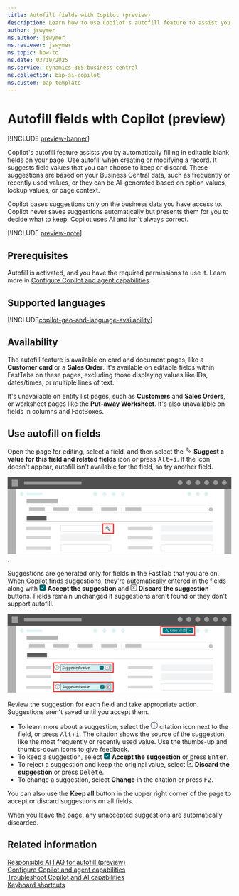 ```yaml
---
title: Autofill fields with Copilot (preview)
description: Learn how to use Copilot's autofill feature to assist you in filling in fields on card and document pages.
author: jswymer
ms.author: jswymer
ms.reviewer: jswymer
ms.topic: how-to
ms.date: 03/10/2025
ms.service: dynamics-365-business-central
ms.collection: bap-ai-copilot
ms.custom: bap-template
---
```


# Autofill fields with Copilot (preview)

[!INCLUDE [preview-banner](~/../shared-content/shared/preview-includes/preview-banner.md)]

Copilot's autofill feature assists you by automatically filling in editable blank fields on your page. Use autofill when creating or modifying a record. It suggests field values that you can choose to keep or discard. These suggestions are based on your Business Central data, such as frequently or recently used values, or they can be AI-generated based on option values, lookup values, or page context.

<!--Suggestions are based on Business Central that only you have access to.-->Copilot bases suggestions only on the business data you have access to. Copilot never saves suggestions automatically but presents them for you to decide what to keep. Copilot uses AI and isn't always correct.

[!INCLUDE [preview-note](~/../shared-content/shared/preview-includes/production-ready-preview-dynamics365.md)]

## Prerequisites

Autofill is activated, and you have the required permissions to use it. Learn more in [Configure Copilot and agent capabilities](enable-ai.md).

## Supported languages

[!INCLUDE[copilot-geo-and-language-availability](includes/copilot-language-support.md)]

## Availability

The autofill feature is available on card and document pages, like a **Customer card** or a **Sales Order**. It's available on editable fields within FastTabs on these pages, excluding those displaying values like IDs, dates/times, or multiple lines of text.

It's unavailable on entity list pages, such as **Customers** and **Sales Orders**, or worksheet pages like the **Put-away Worksheet**. It's also unavailable on fields in columns and FactBoxes.

## Use autofill on fields

Open the page for editing, select a field, and then select the ![Shows the Copilot icon for generating suggestions for field values.](media/copilot-star-unfilled.png) **Suggest a value for this field and related fields** icon or press <kbd>Alt</kbd>+<kbd>i</kbd>. If the icon doesn't appear, autofill isn't available for the field, so try another field.

![Shows a card page with a Copilot icon for generating suggestions for field values.](media/autofill-field.svg).

Suggestions are generated only for fields in the FastTab that you are on. When Copilot finds suggestions, they're automatically entered in the fields along with ![Shows the accept button for a Copilot suggestion](media/autofill-accept.png) **Accept the suggestion** and ![Shows the discard button for a Copilot suggestion](media/autofill-discard.png) **Discard the suggestion** buttons. Fields remain unchanged if suggestions aren't found or they don't support autofill.

![Shows a suggested field with the accept and discard buttons.](media/autofill-suggested-value-field.svg)

Review the suggestion for each field and take appropriate action. Suggestions aren't saved until you accept them.

- To learn more about a suggestion, select the ![Shows the details icon for a suggestion](media/autofill-info.png) citation icon next to the field, or press <kbd>Alt</kbd>+<kbd>i</kbd>. The citation shows the source of the suggestion, like the most frequently or recently used value. Use the thumbs-up and thumbs-down icons to give feedback.
- To keep a suggestion, select ![Shows the accept button for a Copilot suggestion](media/autofill-accept.png) **Accept the suggestion** or press <kbd>Enter</kbd>.
- To reject a suggestion and keep the original value, select ![Shows the discard button for a Copilot suggestion](media/autofill-discard.png) **Discard the suggestion** or press <kbd>Delete</kbd>.
- To change a suggestion, select **Change** in the citation or press <kbd>F2</kbd>.

You can also use the **Keep all** button in the upper right corner of the page to accept or discard suggestions on all fields.

When you leave the page, any unaccepted suggestions are automatically discarded.

<!--The first time you use Copilot, you're asked to accept the terms to continue.-->

## Related information

[Responsible AI FAQ for autofill (preview)](faqs-autofill.md)  
[Configure Copilot and agent capabilities](enable-ai.md)  
[Troubleshoot Copilot and AI capabilities](ai-copilot-troubleshooting.md)  
[Keyboard shortcuts](keyboard-shortcuts.md)
